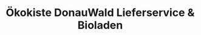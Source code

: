 ---
title: "Ökokiste DonauWald Lieferservice & Bioladen"
url: /wiesenfelden/oekokiste-donauwald-lieferservice-und-bioladen/
shop: Supermarkt
---